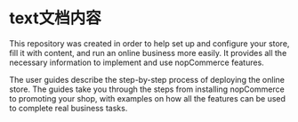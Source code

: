 # text文档内容
This repository was created in order to help set up and configure your store, fill it with content, and run an online business more easily. It provides all the necessary information to implement and use nopCommerce features.

The user guides describe the step-by-step process of deploying the online store. The guides take you through the steps from installing nopCommerce to promoting your shop, with examples on how all the features can be used to complete real business tasks. 

